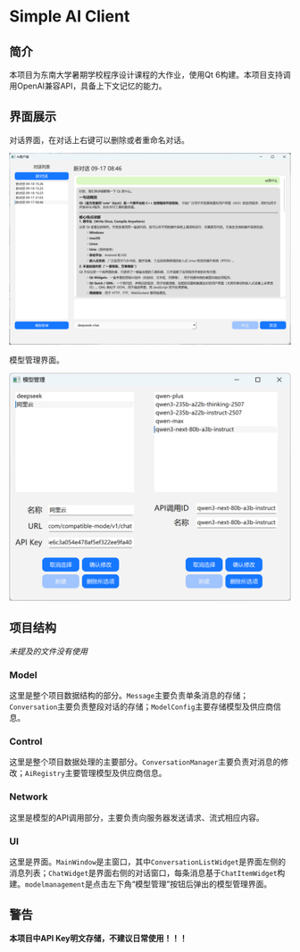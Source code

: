 # Simple AI Client

## 简介

本项目为东南大学暑期学校程序设计课程的大作业，使用Qt 6构建。本项目支持调用OpenAI兼容API，具备上下文记忆的能力。

## 界面展示

对话界面，在对话上右键可以删除或者重命名对话。

![BBAF98F7E500803F4411CACD778314AB](.\src\BBAF98F7E500803F4411CACD778314AB.png)

模型管理界面。

![759F863F2AA065FD9A0631BA051BD2B4](.\src\759F863F2AA065FD9A0631BA051BD2B4.png)

## 项目结构

*未提及的文件没有使用*

### Model

这里是整个项目数据结构的部分。`Message`主要负责单条消息的存储；`Conversation`主要负责整段对话的存储；`ModelConfig`主要存储模型及供应商信息。

### Control

这里是整个项目数据处理的主要部分。`ConversationManager`主要负责对消息的修改；`AiRegistry`主要管理模型及供应商信息。

### Network

这里是模型的API调用部分，主要负责向服务器发送请求、流式相应内容。

### UI

这里是界面。`MainWindow`是主窗口，其中`ConversationListWidget`是界面左侧的消息列表；`ChatWidget`是界面右侧的对话窗口，每条消息基于`ChatItemWidget`构建。`modelmanagement`是点击左下角“模型管理”按钮后弹出的模型管理界面。

## 警告

**本项目中API Key明文存储，不建议日常使用！！！**


